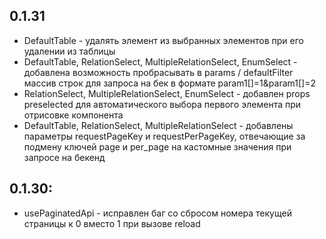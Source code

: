 
## 0.1.31
- DefaultTable - удалять элемент из выбранных элементов при его удалении из таблицы
- DefaultTable, RelationSelect, MultipleRelationSelect, EnumSelect - добавлена возможность пробрасывать в params / defaultFilter массив строк для запроса на бек в формате param1[]=1&param1[]=2
- RelationSelect, MultipleRelationSelect, EnumSelect - добавлен props preselected для автоматического выбора первого элемента при отрисовке компонента
- DefaultTable, RelationSelect, MultipleRelationSelect - добавлены параметры requestPageKey и requestPerPageKey, отвечающие за подмену ключей page и per_page на кастомные значения при запросе на бекенд
## 0.1.30:
- usePaginatedApi - исправлен баг со сбросом номера текущей страницы к 0 вместо 1 при вызове reload